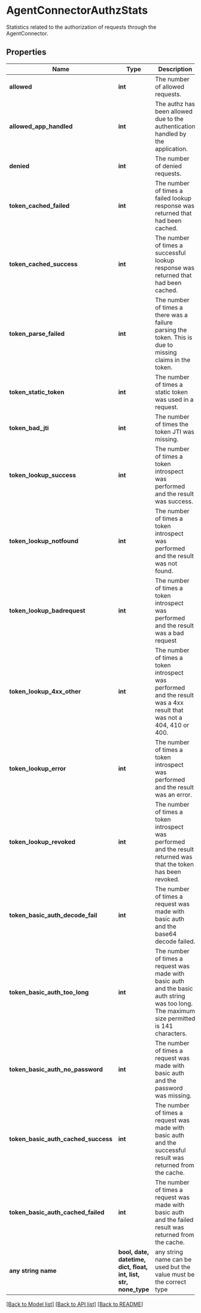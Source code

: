# AgentConnectorAuthzStats

Statistics related to the authorization of requests through the AgentConnector. 

## Properties
Name | Type | Description | Notes
------------ | ------------- | ------------- | -------------
**allowed** | **int** | The number of allowed requests.  | 
**allowed_app_handled** | **int** | The authz has been allowed due to the authentication handled by the application.  | 
**denied** | **int** | The number of denied requests.  | 
**token_cached_failed** | **int** | The number of times a failed lookup response was returned that had been cached.  | 
**token_cached_success** | **int** | The number of times a successful lookup response was returned that had been cached.  | 
**token_parse_failed** | **int** | The number of times a there was a failure parsing the token. This is due to missing claims in the token.  | 
**token_static_token** | **int** | The number of times a static token was used in a request.  | 
**token_bad_jti** | **int** | The number of times the token JTI was missing.  | 
**token_lookup_success** | **int** | The number of times a token introspect was performed and the result was success.  | 
**token_lookup_notfound** | **int** | The number of times a token introspect was performed and the result was not found.  | 
**token_lookup_badrequest** | **int** | The number of times a token introspect was performed and the result was a bad request  | 
**token_lookup_4xx_other** | **int** | The number of times a token introspect was performed and the result was a 4xx result that was not a 404, 410 or 400.  | 
**token_lookup_error** | **int** | The number of times a token introspect was performed and the result was an error.  | 
**token_lookup_revoked** | **int** | The number of times a token introspect was performed and the result returned was that the token has been revoked.  | 
**token_basic_auth_decode_fail** | **int** | The number of times a request was made with basic auth and the base64 decode failed.  | 
**token_basic_auth_too_long** | **int** | The number of times a request was made with basic auth and the basic auth string was too long. The maximum size permitted is 141 characters.  | 
**token_basic_auth_no_password** | **int** | The number of times a request was made with basic auth and the password was missing.  | 
**token_basic_auth_cached_success** | **int** | The number of times a request was made with basic auth and the successful result was returned from the cache.  | 
**token_basic_auth_cached_failed** | **int** | The number of times a request was made with basic auth and the failed result was returned from the cache.  | 
**any string name** | **bool, date, datetime, dict, float, int, list, str, none_type** | any string name can be used but the value must be the correct type | [optional]

[[Back to Model list]](../README.md#documentation-for-models) [[Back to API list]](../README.md#documentation-for-api-endpoints) [[Back to README]](../README.md)


